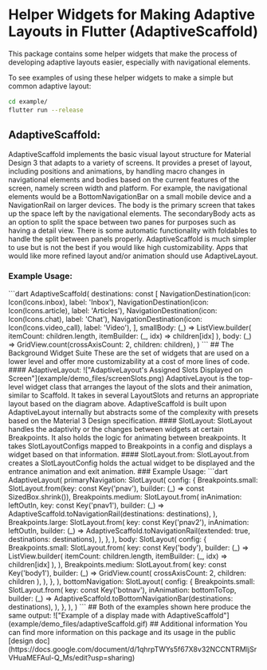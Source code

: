 # Helper Widgets for Making Adaptive Layouts in Flutter (AdaptiveScaffold)

This package contains some helper widgets that make the process of developing adaptive layouts easier, especially with navigational elements.

To see examples of using these helper widgets to make a simple but common adaptive layout:

```bash
cd example/
flutter run --release
```
## AdaptiveScaffold:
AdaptiveScaffold implements the basic visual layout structure for Material Design 3 that adapts to a variety of screens. It provides a preset of layout, including positions and animations, by handling macro changes in navigational elements and bodies based on the current features of the screen, namely screen width and platform. For example, the navigational elements would be a BottomNavigationBar on a small mobile device and a NavigationRail on larger devices. The body is the primary screen that takes up the space left by the navigational elements. The secondaryBody acts as an option to split the space between two panes for purposes such as having a detail view. There is some automatic functionality with foldables to handle the split between panels properly. AdaptiveScaffold is much simpler to use but is not the best if you would like high customizability. Apps that would like more refined layout and/or animation should use AdaptiveLayout.
### Example Usage:

<?code-excerpt ...>
```dart
 AdaptiveScaffold(
  destinations: const [
    NavigationDestination(icon: Icon(Icons.inbox), label: 'Inbox'),
    NavigationDestination(icon: Icon(Icons.article), label: 'Articles'),
    NavigationDestination(icon: Icon(Icons.chat), label: 'Chat'),
    NavigationDestination(icon: Icon(Icons.video_call), label: 'Video'),
  ],
  smallBody: (_) => ListView.builder(
    itemCount: children.length,
    itemBuilder: (_, idx) => children[idx]
  ),
  body: (_) => GridView.count(crossAxisCount: 2, children: children),
 )
```
## The Background Widget Suite
These are the set of widgets that are used on a lower level and offer more customizability at a cost of more lines of code.
#### AdaptiveLayout:
!["AdaptiveLayout's Assigned Slots Displayed on Screen"](example/demo_files/screenSlots.png)
AdaptiveLayout is the top-level widget class that arranges the layout of the slots and their animation, similar to Scaffold. It takes in several LayoutSlots and returns an appropriate layout based on the diagram above. AdaptiveScaffold is built upon AdaptiveLayout internally but abstracts some of the complexity with presets based on the Material 3 Design specification.
#### SlotLayout:
SlotLayout handles the adaptivity or the changes between widgets at certain Breakpoints. It also holds the logic for animating between breakpoints. It takes SlotLayoutConfigs mapped to Breakpoints in a config and displays a widget based on that information.
#### SlotLayout.from:
SlotLayout.from creates a SlotLayoutConfig holds the actual widget to be displayed and the entrance animation and exit animation.
### Example Usage:

<?code-excerpt ...>
```dart
AdaptiveLayout(
 primaryNavigation: SlotLayout(
   config: {
     Breakpoints.small: SlotLayout.from(key: const Key('pnav'), builder: (_) => const SizedBox.shrink()),
     Breakpoints.medium: SlotLayout.from(
       inAnimation: leftOutIn,
       key: const Key('pnav1'),
       builder: (_) => AdaptiveScaffold.toNavigationRail(destinations: destinations),
     ),
     Breakpoints.large: SlotLayout.from(
       key: const Key('pnav2'),
       inAnimation: leftOutIn,
       builder: (_) => AdaptiveScaffold.toNavigationRail(extended: true, destinations: destinations),
     ),
   },
 ),
 body: SlotLayout(
   config: {
     Breakpoints.small: SlotLayout.from(
       key: const Key('body'),
       builder: (_) => ListView.builder(
         itemCount: children.length,
         itemBuilder: (_, idx) => children[idx]
       ),
     ),
     Breakpoints.medium: SlotLayout.from(
       key: const Key('body1'),
       builder: (_) => GridView.count(
         crossAxisCount: 2,
         children: children
       ),
     ),
   },
 ),
 bottomNavigation: SlotLayout(
   config: {
     Breakpoints.small: SlotLayout.from(
       key: const Key('botnav'),
       inAnimation: bottomToTop,
       builder: (_) => AdaptiveScaffold.toBottomNavigationBar(destinations: destinations),
     ),
   },
 ),
)
```
##
Both of the examples shown here produce the same output:
!["Example of a display made with AdaptiveScaffold"](example/demo_files/adaptiveScaffold.gif)

## Additional information
You can find more information on this package and its usage in the public [design doc](https://docs.google.com/document/d/1qhrpTWYs5f67X8v32NCCNTRMIjSrVHuaMEFAul-Q_Ms/edit?usp=sharing)
